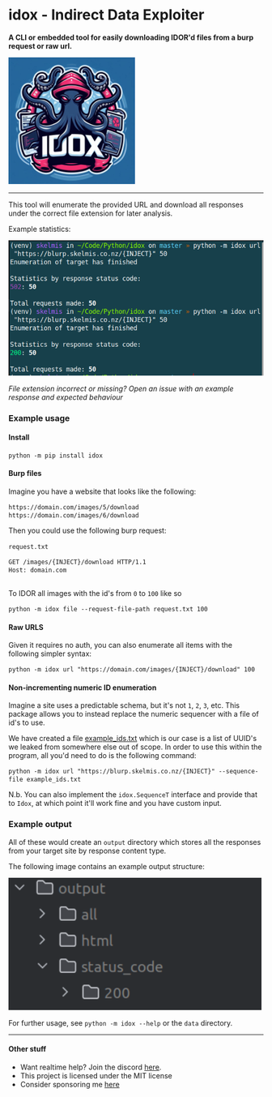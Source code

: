 # idox - Indirect Data Exploiter

**A CLI or embedded tool for easily downloading IDOR'd files from a burp request or raw url.**

<img src="https://github.com/Skelmis/idox/blob/master/images/idox.jpeg" alt="drawing" width="250"/>

---

This tool will enumerate the provided URL and download all responses under the correct file extension for later analysis.

Example statistics:

<img src="https://github.com/Skelmis/idox/blob/master/images/usage.png" alt="drawing" width="600"/>

*File extension incorrect or missing? Open an issue with an example response and expected behaviour*

### Example usage

#### Install

```shell
python -m pip install idox
```

#### Burp files

Imagine you have a website that looks like the following:

```text
https://domain.com/images/5/download
https://domain.com/images/6/download
```

Then you could use the following burp request:

`request.txt`
```text
GET /images/{INJECT}/download HTTP/1.1
Host: domain.com


```

To IDOR all images with the id's from `0` to `100` like so

```shell
python -m idox file --request-file-path request.txt 100
```

#### Raw URLS

Given it requires no auth, you can also enumerate all items with the following simpler syntax:

```shell
python -m idox url "https://domain.com/images/{INJECT}/download" 100
```

#### Non-incrementing numeric ID enumeration

Imagine a site uses a predictable schema, but it's not `1`, `2`, `3`, etc. This package allows you to instead replace the numeric sequencer with a file of id's to use.

We have created a file [example_ids.txt](example_ids.txt) which is our case is a list of UUID's we leaked from somewhere else out of scope. In order to use this within the program, all you'd need to do is the following command:
```shell
python -m idox url "https://blurp.skelmis.co.nz/{INJECT}" --sequence-file example_ids.txt
```

N.b. You can also implement the `idox.SequenceT` interface and provide that to `Idox`, at which point it'll work fine and you have custom input.

### Example output

All of these would create an `output` directory which stores all the responses from your target site by response content type.

The following image contains an example output structure:

<img src="https://github.com/Skelmis/idox/blob/master/images/output.png" alt="drawing" width="500"/>


For further usage, see `python -m idox --help` or the `data` directory.

---

#### Other stuff

- Want realtime help? Join the discord [here](https://discord.gg/BqPNSH2jPg).
- This project is licensed under the MIT license
- Consider sponsoring me [here](https://github.com/sponsors/Skelmis)

